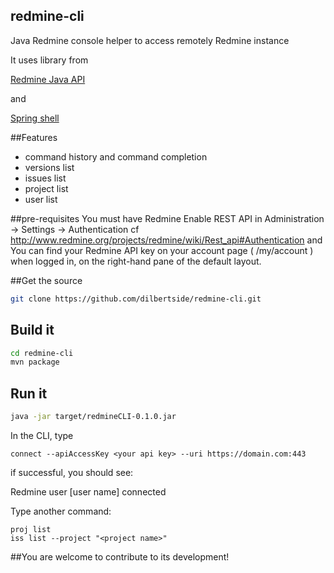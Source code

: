 ## redmine-cli
Java Redmine console helper to access remotely Redmine instance

It uses library from

[Redmine Java API](https://github.com/taskadapter/redmine-java-api#readme)

and

[Spring shell](https://github.com/spring-projects/spring-shell#readme)

##Features
* command history and command completion
* versions list
* issues list
* project list
* user list


##pre-requisites
You must have Redmine Enable REST API in Administration -> Settings -> Authentication cf http://www.redmine.org/projects/redmine/wiki/Rest_api#Authentication
and
You can find your Redmine API key on your account page ( /my/account ) when logged in, on the right-hand pane of the default layout.


##Get the source
```bash
git clone https://github.com/dilbertside/redmine-cli.git
```

## Build it
```bash
cd redmine-cli
mvn package
```

## Run it
```bash
java -jar target/redmineCLI-0.1.0.jar
```

In the CLI, type
```
connect --apiAccessKey <your api key> --uri https://domain.com:443
```
if successful, you should see:

Redmine user [user name] connected

Type another command:

```
proj list
iss list --project "<project name>"
```


##You are welcome to contribute to its development!





